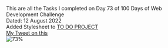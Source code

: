 This are all the Tasks I completed on Day 73 of 100 Days of Web Development Challenge<br>
Dated: 12 August 2022<br>
Added Stylesheet to [TO DO PROJECT](https://github.com/Saurav-Navdhare/Web_Development/tree/master/To%20Do%20list%20Project)<br>
[My Tweet on this](https://twitter.com/Saurav_Navdhare/status/1558139705559957504)<br>
![73%](https://progress-bar.dev/73)<br>
